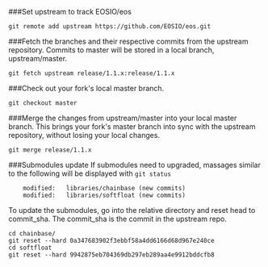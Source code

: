 ###Set upstream to track EOSIO/eos
```$xslt
git remote add upstream https://github.com/EOSIO/eos.git
```

###Fetch the branches and their respective commits from the upstream repository. Commits to master will be stored in a local branch, upstream/master.
```$xslt
git fetch upstream release/1.1.x:release/1.1.x
```

###Check out your fork's local master branch.
```$xslt
git checkout master
```

###Merge the changes from upstream/master into your local master branch. This brings your fork's master branch into sync with the upstream repository, without losing your local changes.
```$xslt
git merge release/1.1.x
```

###Submodules update
If submodules need to upgraded, massages similar to the following will be displayed with `git status`
```$xslt
	modified:   libraries/chainbase (new commits)
	modified:   libraries/softfloat (new commits)
```
To update the submodules, go into the relative directory and reset head to commit_sha.
The commit_sha is the commit in the upstream repo.
```$xslt
cd chainbase/
git reset --hard 0a347683902f3ebbf58a4dd6166d68d967e240ce
cd softfloat
git reset --hard 9942875eb704369db297eb289aa4e9912bddcfb8
```
